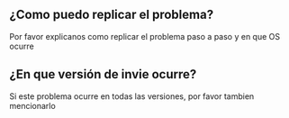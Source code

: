 ## ¿Como puedo replicar el problema?
Por favor explicanos como replicar el problema paso a paso y en que OS ocurre
## ¿En que versión de invie ocurre?
Si este problema ocurre en todas las versiones, por favor tambien mencionarlo
